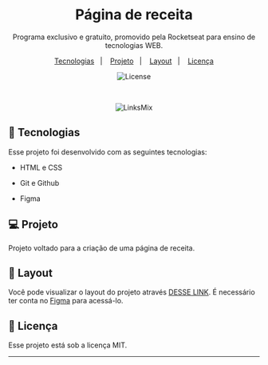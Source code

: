 <h1 align="center"> Página de receita </h1>

<p align="center">
Programa exclusivo e gratuito, promovido pela Rocketseat para ensino de tecnologias WEB.
</p>

<p align="center">
  <a href="#-tecnologias">Tecnologias</a>&nbsp;&nbsp;&nbsp;|&nbsp;&nbsp;&nbsp;
  <a href="#-projeto">Projeto</a>&nbsp;&nbsp;&nbsp;|&nbsp;&nbsp;&nbsp;
  <a href="#-layout">Layout</a>&nbsp;&nbsp;&nbsp;|&nbsp;&nbsp;&nbsp;
  <a href="#memo-licença">Licença</a>
</p>

<p align="center">
  <img alt="License" src="https://img.shields.io/static/v1?label=license&message=MIT&color=49AA26&labelColor=000000">
</p>

<br>

<p align="center">
  <img alt="LinksMix" src="![Thumbnail (1)](https://github.com/user-attachments/assets/c091b116-2a60-4017-85e5-4178a06f8f33)
 width="100%">
</p>

## 🚀 Tecnologias

Esse projeto foi desenvolvido com as seguintes tecnologias:

- HTML e CSS

- Git e Github
- Figma

## 💻 Projeto

Projeto voltado para a criação de uma página de receita.

## 🔖 Layout

Você pode visualizar o layout do projeto através [DESSE LINK](https://www.figma.com/design/ANeUrLqHPjvYDecX9qJYwf/P%C3%A1gina-de-receita-(Community)?m=auto&t=sVhHkAzDL9pgZioA-6). É necessário ter conta no [Figma](https://figma.com) para acessá-lo.

## :memo: Licença

Esse projeto está sob a licença MIT.

---



